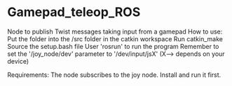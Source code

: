 # Gamepad_teleop_ROS
Node to publish Twist messages taking input from a gamepad
How to use:
Put the folder into the /src folder in the catkin workspace
Run catkin_make
Source the setup.bash file
User 'rosrun' to run the program
Remember to set the '/joy_node/dev' parameter to '/dev/input/jsX' (X--> depends on your device)

Requirements:
The node subscribes to the joy node. Install and run it first.
